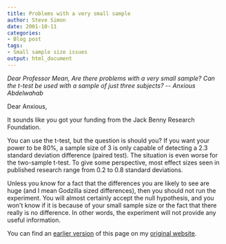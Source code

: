 ```yaml
---
title: Problems with a very small sample
author: Steve Simon
date: 2001-10-11
categories:
- Blog post
tags:
- Small sample size issues
output: html_document
---
```

*Dear Professor Mean, Are there problems with a very small sample? Can
the t-test be used with a sample of just three subjects? -- Anxious
Abdelwahab*

Dear Anxious,

It sounds like you got your funding from the Jack Benny Research
Foundation.

You can use the t-test, but the question is should you? If you want your
power to be 80%, a sample size of 3 is only capable of detecting a 2.3
standard deviation difference (paired test). The situation is even worse
for the two-sample t-test. To give some perspective, most effect sizes
seen in published research range from 0.2 to 0.8 standard deviations.

Unless you know for a fact that the differences you are likely to see
are huge (and I mean Godzilla sized differences), then you should not
run the experiment. You will almost certainly accept the null
hypothesis, and you won't know if it is because of your small sample
size or the fact that there really is no difference. In other words, the
experiment will not provide any useful information.

You can find an [earlier version](http://www.pmean.com/01/small.html) of this page on my [original website](http://www.pmean.com/original_site.html).
